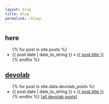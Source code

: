 ```yaml
---
layout: blog
title: Blog
permalink: /blog/
---
```


## <a href="#here"><i class='far fa-link' style='color:slategrey;'></i></a> here
<ul class="posts">
  {% for post in site.posts %}
    <li><span>{{ post.date | date_to_string }}</span> &raquo; <a href="{{ post.url }}">{{ post.title }}</a></li>
  {% endfor %}
</ul>

## <a href="#devolab"><i class='far fa-link' style='color:slategrey;'></i></a> [devolab](https://devolab.org/)
<ul class="posts">
  {% for post in site.data.devolab_posts %}
    <li><span>{{ post.date | date_to_string }}</span> &raquo; <a href="{{ post.url }}">{{ post.title }}</a></li>
  {% endfor %}
  <a href="https://devolab.org/author/lalejini/">[all devolab posts]</a>
</ul>

<!-- ## <a href="#mentees_collaborators">🔗</a> mentees & collaborators
<ul class="posts">
  {% for post in site.data.mentees_collaborators_posts %}
    <li>
      <span>{{ post.date | date_to_string }}</span> &raquo; <a href="{{ post.url }}">{{ post.title }}</a> by <a href="{{ post.who_url }}">{{ post.who }}</a>
      {% if post.where %}
        {% if post.where_url %}
          @ <a href="{{ post.where_url }}">{{ post.where }}</a>
        {% else %}
          @ {{ post.where }}
        {% endif %}
      {% endif %}
    </li>
  {% endfor %}
</ul> -->